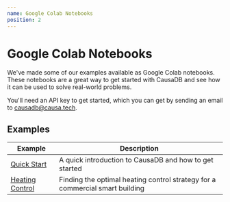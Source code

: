```yaml
---
name: Google Colab Notebooks
position: 2
---
```


# Google Colab Notebooks

We've made some of our examples available as Google Colab notebooks. These notebooks are a great way to get started with CausaDB and see how it can be used to solve real-world problems.

You'll need an API key to get started, which you can get by sending an email to [causadb@causa.tech](mailto:causadb@causa.tech).

## Examples

<!-- table -->
| Example | Description |
|---------|-------------|
| [Quick Start](https://colab.research.google.com/drive/1k3UD2B0hQbqljOBi91TlWPD4Xmtz5PNP?usp=sharing) | A quick introduction to CausaDB and how to get started |
| [Heating Control](https://colab.research.google.com/drive/1uBMsvArihGRUKxhktahquBfukjVT5lEZ?usp=sharing) | Finding the optimal heating control strategy for a commercial smart building |
